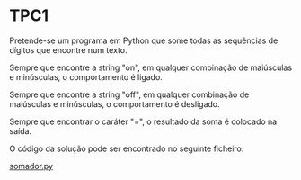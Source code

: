 # TPC1

Pretende-se um programa em Python que some todas as sequências de dígitos que encontre num texto.
 
Sempre que encontre a string "on", em qualquer combinação de maiúsculas e minúsculas, o comportamento é ligado. 

Sempre que encontre a string "off", em qualquer combinação de maiúsculas e minúsculas, o comportamento é desligado. 

Sempre que encontrar o caráter "=", o resultado da soma é colocado na saída.

O código da solução pode ser encontrado no seguinte ficheiro:

[somador.py](https://github.com/filipel65/PL2025/blob/main/TPC1/somador.py)
